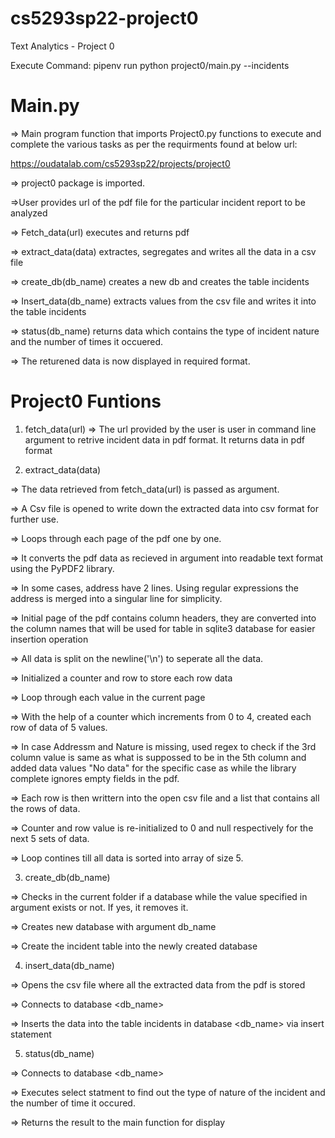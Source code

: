 # cs5293sp22-project0
Text Analytics - Project 0 

Execute Command: pipenv run python project0/main.py --incidents <url>

Main.py
=======
=> Main program function that imports Project0.py functions to execute and complete the various tasks as per the requirments found at below url:

https://oudatalab.com/cs5293sp22/projects/project0

=> project0 package is imported.

=>User provides url of the pdf file for the particular incident report to be analyzed

=> Fetch_data(url) executes and returns pdf

=> extract_data(data) extractes, segregates and writes all the data in a csv file

=> create_db(db_name) creates a new db and creates the table incidents

=> Insert_data(db_name) extracts values from the csv file and writes it into the table incidents

=> status(db_name) returns data which contains the type of incident nature and the number of times it occuered.

=> The returened data is now displayed in required format.

Project0 Funtions
=================
1. fetch_data(url)
=> The url provided by the user is user in command line argument to retrive incident data in pdf format. It returns data in pdf format


2. extract_data(data)

=> The data retrieved from fetch_data(url) is passed as argument.

=> A Csv file is opened to write down the extracted data into csv format for further use.

=> Loops through each page of the pdf one by one.

=> It converts the pdf data as recieved in argument into readable text format using the PyPDF2 library.

=> In some cases, address have 2 lines. Using regular expressions the address is merged into a singular line for simplicity.

=> Initial page of the pdf contains column headers, they are converted into the column names that will be used for table in sqlite3 database for easier insertion operation

=> All data is split on the newline('\n') to seperate all the data.

=> Initialized a counter and row to store each row data

=> Loop through each value in the current page

=> With the help of a counter which increments from 0 to 4, created each row of data of 5 values.

=> In case Addressm and Nature is missing, used regex to check if the 3rd column value is same as what is suppossed to be in the 5th column and added data values "No data" for the specific case as while the library complete ignores empty fields in the pdf.

=> Each row is then writtern into the open csv file and a list that contains all the rows of data.

=> Counter and row value is re-initialized to 0 and null respectively for the next 5 sets of data.

=> Loop contines till all data is sorted into array of size 5.


3. create_db(db_name)

=> Checks in the current folder if a database while the value specified in argument exists or not. If yes, it removes it.

=> Creates new database with argument db_name

=> Create the incident table into the newly created database

4. insert_data(db_name)

=> Opens the csv file where all the extracted data from the pdf is stored

=> Connects to database <db_name>

=> Inserts the data into the table incidents in database <db_name> via insert statement 

5. status(db_name) 

=> Connects to database <db_name>

=> Executes select statment to find out the type of nature of the incident and the number of time it occured.

=> Returns the result to the main function for display
